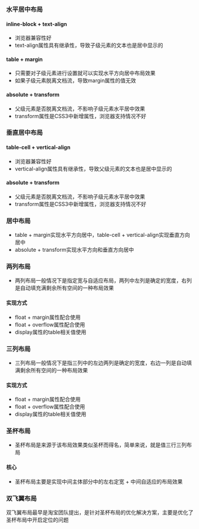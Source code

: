 ### 水平居中布局

#### inline-block + text-align

- 浏览器兼容性好
- text-align属性具有继承性，导致子级元素的文本也是居中显示的

#### table + margin

- 只需要对子级元素进行设置就可以实现水平方向居中布局效果
- 如果子级元素脱离文档流，导致margin属性的值无效

#### absolute + transform

- 父级元素是否脱离文档流，不影响子级元素水平居中效果
- transform属性是CSS3中新增属性，浏览器支持情况不好

### 垂直居中布局

#### table-cell + vertical-align

- 浏览器兼容性好
- vertical-align属性具有继承性，导致父级元素的文本也是居中显示的

#### absolute + transform

- 父级元素是否脱离文档流，不影响子级元素水平居中效果
- transform属性是CSS3中新增属性，浏览器支持情况不好

### 居中布局

- table + margin实现水平方向居中，table-cell + vertical-align实现垂直方向居中
- absolute + transform实现水平方向和垂直方向居中

### 两列布局

- 两列布局一般情况下是指定宽与自适应布局，两列中左列是确定的宽度，右列是自动填充满剩余所有空间的一种布局效果

#### 实现方式

- float + margin属性配合使用
- float + overflow属性配合使用
- display属性的table相关值使用

### 三列布局

- 三列布局一般情况下是指三列中的左边两列是确定的宽度，右边一列是自动填满剩余所有空间的一种布局效果

#### 实现方式

- float + margin属性配合使用
- float + overflow属性配合使用
- display属性的table相关值使用

### 圣杯布局

- 圣杯布局是来源于该布局效果类似圣杯而得名，简单来说，就是值三行三列布局

#### 核心

- 圣杯布局主要是实现中间主体部分中的左右定宽 + 中间自适应的布局效果

### 双飞翼布局

双飞翼布局最早是淘宝团队提出，是针对圣杯布局的优化解决方案，主要是优化了圣杯布局中开启定位的问题